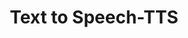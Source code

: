 ---
types: "word"

title: "Text to Speech-TTS"

categories: ['']

tags: ['Text', 'to', 'Speech', 'TTS']

arabic: 'نُظُم تحويل النَّصّ إلى كلام'
arabic2: 'تحويل النص المكتوب إلى منطوق'

arexps: []

enwords: ['Text to Speech-TTS']

enexps: []

arlexicons: 'ن'
arlexicons2: 'ح'

enlexicons: 'T'

authors: ['Ruqayya Roshdy']

translators: ['']

citations: 'العربية والذكاء الاصطناعي'

sources: 'مركز الملك عبدالله بن عبدالعزيز الدولي لخدمة اللغة العربية'

word: "true"

slug: ""
---